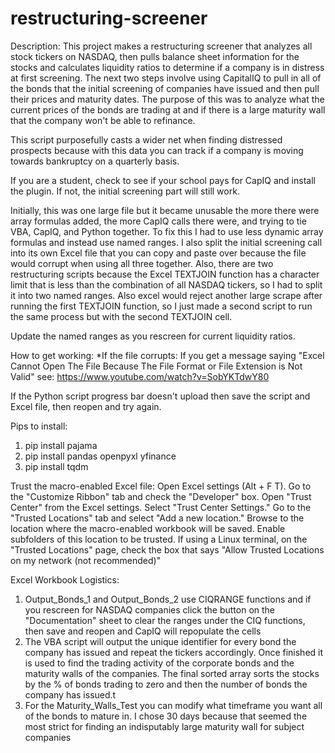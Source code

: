 # restructuring-screener

Description:
This project makes a restructuring screener that analyzes all stock tickers on NASDAQ, then pulls balance sheet information for the stocks and calculates liquidity ratios to determine if a company is in distress at first screening. The next two steps involve using CapitalIQ to pull in all of the bonds that the initial screening of companies have issued and then pull their prices and maturity dates. The purpose of this was to analyze what the current prices of the bonds are trading at and if there is a large maturity wall that the company won't be able to refinance. 

This script purposefully casts a wider net when finding distressed prospects because with this data you can track if a company is moving towards bankruptcy on a quarterly basis.

If you are a student, check to see if your school pays for CapIQ and install the plugin. If not, the initial screening part will still work.

Initially, this was one large file but it became unusable the more there were array formulas added, the more CapIQ calls there were, and trying to tie VBA, CapIQ, and Python together. To fix this I had to use less dynamic array formulas and instead use named ranges. I also split the initial screening call into its own Excel file that you can copy and paste over because the file would corrupt when using all three together. Also, there are two restructuring scripts because the Excel TEXTJOIN function has a character limit that is less than the combination of all NASDAQ tickers, so I had to split it into two named ranges. Also excel would reject another large scrape after running the first TEXTJOIN function, so I just made a second script to run the same process but with the second TEXTJOIN cell.

Update the named ranges as you rescreen for current liquidity ratios.

How to get working:
*If the file corrupts:
If you get a message saying "Excel Cannot Open The File Because The File Format or File Extension is Not Valid" see: https://www.youtube.com/watch?v=SobYKTdwY80

If the Python script progress bar doesn't upload then save the script and Excel file, then reopen and try again.

Pips to install: 
1. pip install pajama
2. pip install pandas openpyxl yfinance
3. pip install tqdm

Trust the macro-enabled Excel file:
Open Excel settings (Alt + F T). 
Go to the "Customize Ribbon" tab and check the "Developer" box. 
Open "Trust Center" from the Excel settings. Select "Trust Center Settings." 
Go to the "Trusted Locations" tab and select "Add a new location." 
Browse to the location where the macro-enabled workbook will be saved. 
Enable subfolders of this location to be trusted. If using a Linux terminal, on the "Trusted Locations" page, check the box that says "Allow Trusted Locations on my network (not recommended)"

Excel Workbook Logistics:
1. Output_Bonds_1 and Output_Bonds_2 use CIQRANGE functions and if you rescreen for NASDAQ companies click the button on the "Documentation" sheet to clear the ranges under the CIQ functions, then save and reopen and CapIQ will repopulate the cells
2. The VBA script will output the unique identifier for every bond the company has issued and repeat the tickers accordingly. Once finished it is used to find the trading activity of the corporate bonds and the maturity walls of the companies. The final sorted array sorts the stocks by the % of bonds trading to zero and then the number of bonds the company has issued.t
3. For the Maturity_Walls_Test you can modify what timeframe you want all of the bonds to mature in. I chose 30 days because that seemed the most strict for finding an indisputably large maturity wall for subject companies
